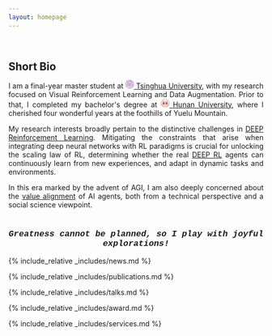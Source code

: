 ```yaml
---
layout: homepage
---
```


<h1 id="about-me"></h1>

<h2 style="margin: 60px 0px 10px;">Short Bio</h2>

<p style="text-align:justify;">
I am a final-year master student at <a href="https://www.tsinghua.edu.cn/en/"><img src="/assets/Logo/THU.png" alt="THU" width="17" height="17"> Tsinghua University</a>, with my research focused on Visual Reinforcement Learning and Data Augmentation. Prior to that, I completed my bachelor's degree at <a href="http://www-en.hnu.edu.cn/"><img src="/assets/Logo/HNU.jpg" alt="THU" width="17" height="17"> Hunan University</a>, where I cherished four wonderful years at the foothills of Yuelu Mountain.
</p>

<p style="text-align:justify;">
My research interests broadly pertain to the distinctive challenges in <a href="">DEEP Reinforcement Learning</a>. Mitigating the constraints that arise when integrating deep neural networks with RL paradigms is crucial for unlocking the scaling law of RL, determining whether the real <a href="">DEEP RL</a> agents can continuously learn from new experiences, and adapt in dynamic tasks and environments.
</p>

<p style="text-align:justify;">
In this era marked by the advent of AGI, I am also deeply concerned about the <a href="">value alignment</a> of AI agents, both from a technical perspective and a social science viewpoint.
</p>

<!-- Motto -->
<p style="text-align:center; font-family:'Courier New', Courier, monospace; font-size:1.2em; margin-top: 40px; font-style: italic; font-weight: bold;">
  Greatness cannot be planned, so I play with joyful explorations!
</p>

{% include_relative _includes/news.md %}

{% include_relative _includes/publications.md %}

{% include_relative _includes/talks.md %}

{% include_relative _includes/award.md %}

{% include_relative _includes/services.md %}
